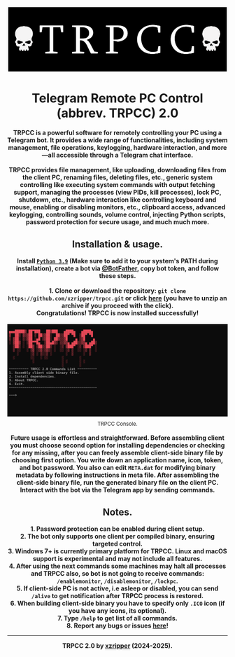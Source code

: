 <p align="center"><img src="trpcc.png"></p>
<h1 align="center">Telegram Remote PC Control (abbrev. TRPCC) 2.0</h1>
<p align="center"><b>TRPCC is a powerful software for remotely controlling your PC using a Telegram bot. It provides a wide range of functionalities, including system management, file operations, keylogging, hardware interaction, and more—all accessible through a Telegram chat interface.<br><br>TRPCC provides file management, like uploading, downloading files from the client PC, renaming files, deleting files, etc., generic system controlling like executing system commands with output fetching support, managing the processes (view PIDs, kill processes), lock PC, shutdown, etc., hardware interaction like controlling keyboard and mouse, enabling or disabling monitors, etc., clipboard access, advanced keylogging, controlling sounds, volume control, injecting Python scripts, password protection for secure usage, and much much more.</b></p>

<h2 align="center">Installation & usage.</h2>
<p align="center"><b>Install <a href="https://www.python.org/downloads/release/python-399/"><code>Python 3.9</code></a> (Make sure to add it to your system's PATH during installation), create a bot via <a href="https://telegram.me/BotFather">@BotFather</a>, copy bot token, and follow these steps.<br>
  <br>1. Clone or download the repository: <code>git clone https://github.com/xzripper/trpcc.git</code> or click <a href="https://github.com/xzripper/trpcc/archive/refs/heads/main.zip">here</a> (you have to unzip an archive if you proceed with the click).<br>Congratulations! TRPCC is now installed successfully!<br><br><img src="trpcc_cmd.png"></b><sub>TRPCC Console.</sub><b><br><br>Future usage is effortless and straightforward. Before assembling client you must choose second option for installing dependencies or checking for any missing, after you can freely assemble client-side binary file by choosing first option. You write down an application name, icon, token, and bot password. You also can edit <code>META.dat</code> for modifying binary metadata by following instructions in meta file. After assembling the client-side binary file, run the generated binary file on the client PC. Interact with the bot via the Telegram app by sending commands.</b></p>

<h2 align="center">Notes.</h2>
<p align="center"><b>1. Password protection can be enabled during client setup.<br>2. The bot only supports one client per compiled binary, ensuring targeted control.<br>3. Windows 7+ is currently primary platform for TRPCC. Linux and macOS support is experimental and may not include all features.<br>4. After using the next commands some machines may halt all processes and TRPCC also, so bot is not going to receive commands: <code>/enablemonitor</code>, <code>/disablemonitor</code>, <code>/lockpc</code>.<br>5. If client-side PC is not active, i.e asleep or disabled, you can send <code>/alive</code> to get notification after TRPCC process is restored.<br>6. When building client-side binary you have to specify only <code>.ICO</code> icon (if you have any icons, its optional).<br>7. Type <code>/help</code> to get list of all commands.<br>8. Report any bugs or issues <a href="https://github.com/xzripper/trpcc/issues">here</a>!</b></p>

<hr><p align="center"><b>TRPCC 2.0 by <a href="https://github.com/xzripper">xzripper</a> (2024-2025).</b></p>
